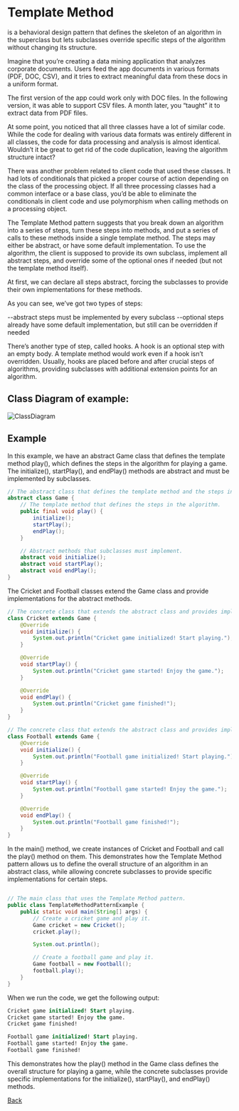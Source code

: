 # Template Method

 is a behavioral design pattern that defines the skeleton of an algorithm in the superclass but lets subclasses override specific steps of the algorithm without changing its structure.

Imagine that you’re creating a data mining application that analyzes corporate documents. Users feed the app documents in various formats (PDF, DOC, CSV), and it tries to extract meaningful data from these docs in a uniform format.

The first version of the app could work only with DOC files. In the following version, it was able to support CSV files. A month later, you “taught” it to extract data from PDF files.

At some point, you noticed that all three classes have a lot of similar code. While the code for dealing with various data formats was entirely different in all classes, the code for data processing and analysis is almost identical. Wouldn’t it be great to get rid of the code duplication, leaving the algorithm structure intact?

There was another problem related to client code that used these classes. It had lots of conditionals that picked a proper course of action depending on the class of the processing object. If all three processing classes had a common interface or a base class, you’d be able to eliminate the conditionals in client code and use polymorphism when calling methods on a processing object.

The Template Method pattern suggests that you break down an algorithm into a series of steps, turn these steps into methods, and put a series of calls to these methods inside a single template method. The steps may either be abstract, or have some default implementation. To use the algorithm, the client is supposed to provide its own subclass, implement all abstract steps, and override some of the optional ones if needed (but not the template method itself).

At first, we can declare all steps abstract, forcing the subclasses to provide their own implementations for these methods.

As you can see, we’ve got two types of steps:

--abstract steps must be implemented by every subclass
--optional steps already have some default implementation, but still can be overridden if needed

There’s another type of step, called hooks. A hook is an optional step with an empty body. A template method would work even if a hook isn’t overridden. Usually, hooks are placed before and after crucial steps of algorithms, providing subclasses with additional extension points for an algorithm.

## Class Diagram of example:

![ClassDiagram](http://www.plantuml.com/plantuml/png/bP31IiGm48RlUOeSAw4l8285KKz2GM_YOTeCTN2Ib6GgQksxMrC3bLqMzXJuVxvlCjCaWIYJOmLTaWYzw9uX9NqF3lMivX8l-ZsGrUH929Y-iBeuABEhPVWyqg6tVuqPjtTHQXjr4wb_GrcdcNzwi_UP8jY1To581ypdaq_eHWR11vJNO5iGmUXlFs1DyTVcW7m5SKYN-b4Y-U7v9TCdkVewNqtbqrrzrtNPR9UKBwi6lPqS_m00)

## Example

In this example, we have an abstract Game class that defines the template method play(), which defines the steps in the algorithm for playing a game. The initialize(), startPlay(), and endPlay() methods are abstract and must be implemented by subclasses.

```Java
// The abstract class that defines the template method and the steps in the algorithm.
abstract class Game {
    // The template method that defines the steps in the algorithm.
    public final void play() {
        initialize();
        startPlay();
        endPlay();
    }

    // Abstract methods that subclasses must implement.
    abstract void initialize();
    abstract void startPlay();
    abstract void endPlay();
}
```
The Cricket and Football classes extend the Game class and provide implementations for the abstract methods.

```Java
// The concrete class that extends the abstract class and provides implementations for the abstract methods.
class Cricket extends Game {
    @Override
    void initialize() {
        System.out.println("Cricket game initialized! Start playing.");
    }

    @Override
    void startPlay() {
        System.out.println("Cricket game started! Enjoy the game.");
    }

    @Override
    void endPlay() {
        System.out.println("Cricket game finished!");
    }
}

// The concrete class that extends the abstract class and provides implementations for the abstract methods.
class Football extends Game {
    @Override
    void initialize() {
        System.out.println("Football game initialized! Start playing.");
    }

    @Override
    void startPlay() {
        System.out.println("Football game started! Enjoy the game.");
    }

    @Override
    void endPlay() {
        System.out.println("Football game finished!");
    }
}
```
In the main() method, we create instances of Cricket and Football and call the play() method on them. This demonstrates how the Template Method pattern allows us to define the overall structure of an algorithm in an abstract class, while allowing concrete subclasses to provide specific implementations for certain steps.

```Java

// The main class that uses the Template Method pattern.
public class TemplateMethodPatternExample {
    public static void main(String[] args) {
        // Create a cricket game and play it.
        Game cricket = new Cricket();
        cricket.play();

        System.out.println();

        // Create a football game and play it.
        Game football = new Football();
        football.play();
    }
}
```
When we run the code, we get the following output:

```sql
Cricket game initialized! Start playing.
Cricket game started! Enjoy the game.
Cricket game finished!

Football game initialized! Start playing.
Football game started! Enjoy the game.
Football game finished!
```

This demonstrates how the play() method in the Game class defines the overall structure for playing a game, while the concrete subclasses provide specific implementations for the initialize(), startPlay(), and endPlay() methods.

[Back](../behavioral/README.md)